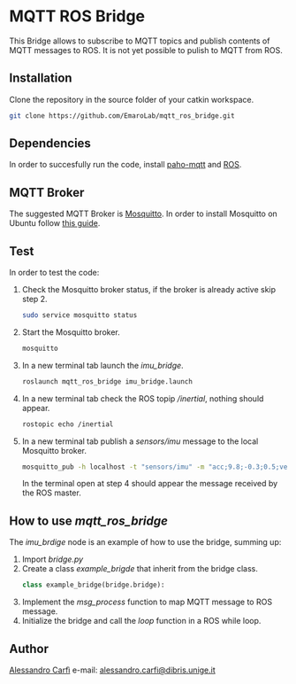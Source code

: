 # MQTT ROS Bridge

This Bridge allows to subscribe to MQTT topics and publish contents of MQTT messages to ROS. It is not yet possible to pulish to MQTT from ROS.

## Installation

Clone the repository in the source folder of your catkin workspace.

```bash
git clone https://github.com/EmaroLab/mqtt_ros_bridge.git
```

## Dependencies

In order to succesfully run the code, install [paho-mqtt](https://pypi.python.org/pypi/paho-mqtt/1.1) and [ROS](http://wiki.ros.org/kinetic/Installation/Ubuntu).

## MQTT Broker

The suggested MQTT Broker is [Mosquitto](https://mosquitto.org/documentation/). In order to install Mosquitto on Ubuntu follow [this guide](https://www.digitalocean.com/community/tutorials/how-to-install-and-secure-the-mosquitto-mqtt-messaging-broker-on-ubuntu-16-04).

## Test

In order to test the code:

1. Check the Mosquitto broker status, if the broker is already active skip step 2.
    ```bash
    sudo service mosquitto status
    ```
1. Start the Mosquitto broker.
    ```bash
    mosquitto
    ```
1. In a new terminal tab launch the _imu_bridge_.
    ```bash
    roslaunch mqtt_ros_bridge imu_bridge.launch
    ```
1. In a new terminal tab check the ROS topip _/inertial_, nothing should appear.
    ```bash
    rostopic echo /inertial
    ```
1. In a new terminal tab publish a _sensors/imu_ message to the local Mosquitto broker.
    ```bash
    mosquitto_pub -h localhost -t "sensors/imu" -m "acc;9.8;-0.3;0.5;vel;0.1;0.12;-0.4"
    ```
    In the terminal open at step 4 should appear the message received by the ROS master.

## How to use _mqtt_ros_bridge_

The _imu_brdige_ node is an example of how to use the bridge, summing up:

1. Import _bridge.py_
1. Create a class _example_brigde_ that inherit from the bridge class.
    ```python
    class example_bridge(bridge.bridge):
    ```
1. Implement the _msg_process_ function to map MQTT message to ROS message.
1. Initialize the bridge and call the _loop_ function in a ROS while loop.

## Author

[Alessandro Carfì](https://github.com/ACarfi) e-mail: alessandro.carfi@dibris.unige.it